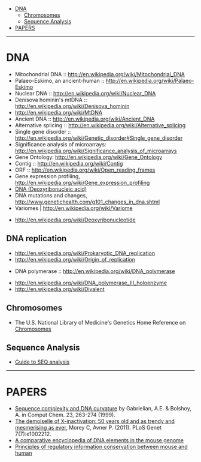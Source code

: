 * [DNA](#dna)
   * [Chromosomes](#chromosomes)
   * [Sequence Analysis](#sequence-analysis)
* [PAPERS](#papers)

----

# DNA
* Mitochondrial DNA :: http://en.wikipedia.org/wiki/Mitochondrial_DNA
* Palaeo-Eskimo, an ancient-human :: http://en.wikipedia.org/wiki/Palaeo-Eskimo
* Nuclear DNA :: http://en.wikipedia.org/wiki/Nuclear_DNA
* Denisova hominin's mtDNA :: http://en.wikipedia.org/wiki/Denisova_hominin
* http://en.wikipedia.org/wiki/MtDNA 
* Ancient DNA :: http://en.wikipedia.org/wiki/Ancient_DNA
* Alternative splicing :: http://en.wikipedia.org/wiki/Alternative_splicing
* Single gene disorder :: http://en.wikipedia.org/wiki/Genetic_disorder#Single_gene_disorder
* Significance analysis of microarrays: http://en.wikipedia.org/wiki/Significance_analysis_of_microarrays
* Gene Ontology: http://en.wikipedia.org/wiki/Gene_Ontology
* Contig :: http://en.wikipedia.org/wiki/Contig
* ORF :: http://en.wikipedia.org/wiki/Open_reading_frames
* Gene expression profiling, http://en.wikipedia.org/wiki/Gene_expression_profiling
* [DNA (Deoxyribonucleic acid)](http://en.wikipedia.org/wiki/DNA)
* DNA mutations and changes, http://www.genetichealth.com/g101_changes_in_dna.shtml
* Variomes | http://en.wikipedia.org/wiki/Variome
+ http://en.wikipedia.org/wiki/Deoxyribonucleotide

## DNA replication
+ http://en.wikipedia.org/wiki/Prokaryotic_DNA_replication
+ http://en.wikipedia.org/wiki/Origin_of_replication
* DNA polymerase :: http://en.wikipedia.org/wiki/DNA_polymerase
+ http://en.wikipedia.org/wiki/DNA_polymerase_III_holoenzyme
+ http://en.wikipedia.org/wiki/Divalent

## Chromosomes
* The U.S. National Library of Medicine's Genetics Home Reference on [Chromosomes](http://ghr.nlm.nih.gov/chromosomes) 

## Sequence Analysis
* [Guide to SEQ analysis](https://www.ncbi.nlm.nih.gov/guide/sequence-analysis/)

----

# PAPERS
* [Sequence complexity and DNA curvature](http://research.haifa.ac.il/~genom/Alex%27s_page/article.pdf) by Gabrielian, A.E. & Bolshoy, A. in Comput Chem. 23, 263-274 (1999).
* [The demoiselle of X-inactivation: 50 years old and as trendy and mesmerising as ever](http://www.plosgenetics.org/article/info:doi/10.1371/journal.pgen.1002212), Morey C, Avner P. (2011). PLoS Genet 7(7):e1002212.
* [A comparative encyclopedia of DNA elements in the mouse genome](http://www.nature.com/nature/journal/v515/n7527/full/nature13992.html)
* [Principles of regulatory information conservation between mouse and human](http://www.nature.com/nature/journal/v515/n7527/full/nature13985.html)


